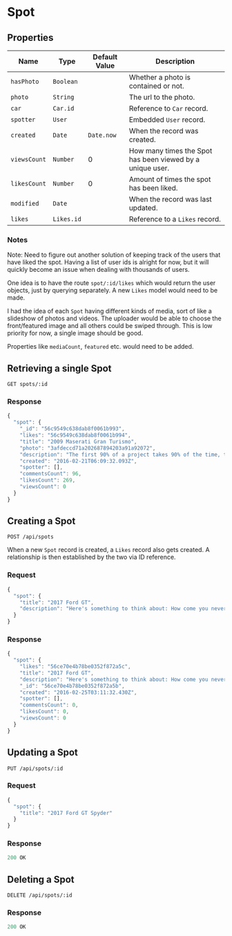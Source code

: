 # Spot

## Properties

| Name | Type | Default Value | Description
| --- | --- | --- | ---
| `hasPhoto` | `Boolean` | | Whether a photo is contained or not.
| `photo` | `String` | | The url to the photo.
| `car` | `Car.id` | | Reference to `Car` record.
| `spotter` | `User` | | Embedded `User` record.
| `created` | `Date` | `Date.now` | When the record was created.
| `viewsCount` | `Number`| 0 | How many times the Spot has been viewed by a unique user.
| `likesCount` | `Number`| 0 | Amount of times the spot has been liked.
| `modified` | `Date` | | When the record was last updated.
| `likes` | `Likes.id` | | Reference to a `Likes` record.

### Notes

Note: Need to figure out another solution of keeping track of the users that have liked the spot. Having a list of user ids is alright for now, but it will quickly become an issue when dealing with thousands of users.

One idea is to have the route `spot/:id/likes` which would return the user objects, just by querying separately. A new `Likes` model would need to be made.

I had the idea of each `Spot` having different kinds of media, sort of like a slideshow of photos and videos. The uploader would be able to choose the front/featured image and all others could be swiped through. This is low priority for now, a single image should be good.

Properties like `mediaCount`, `featured` etc. would need to be added.

## Retrieving a single Spot

```
GET spots/:id
```

### Response

```js
{
  "spot": {
    "_id": "56c9549c638dab8f0061b993",
    "likes": "56c9549c638dab8f0061b994",
    "title": "2009 Maserati Gran Turismo",
    "photo": "3afdeccd71a202687894203a91a92072",
    "description": "The first 90% of a project takes 90% of the time, the last 10% takes the other 90% of the time.",
    "created": "2016-02-21T06:09:32.093Z",
    "spotter": [],
    "commentsCount": 96,
    "likesCount": 269,
    "viewsCount": 0
  }
}
```

## Creating a Spot

```
POST /api/spots
```

When a new `Spot` record is created, a `Likes` record also gets created. A relationship is then established by the two via ID reference.

### Request

```js
{
  "spot": {
    "title": "2017 Ford GT",
    "description": "Here's something to think about: How come you never see a headline like 'Psychic Wins Lottery.'"
  }
}
```

### Response

```js
{
  "spot": {
    "likes": "56ce70e4b78be0352f872a5c",
    "title": "2017 Ford GT",
    "description": "Here's something to think about: How come you never see a headline like 'Psychic Wins Lottery.'",
    "_id": "56ce70e4b78be0352f872a5b",
    "created": "2016-02-25T03:11:32.430Z",
    "spotter": [],
    "commentsCount": 0,
    "likesCount": 0,
    "viewsCount": 0
  }
}
```

## Updating a Spot

```
PUT /api/spots/:id
```

### Request

```js
{
  "spot": {
    "title": "2017 Ford GT Spyder"
  }
}
```

### Response

```js
200 OK

```

## Deleting a Spot

```
DELETE /api/spots/:id
```

### Response

```js
200 OK

```
